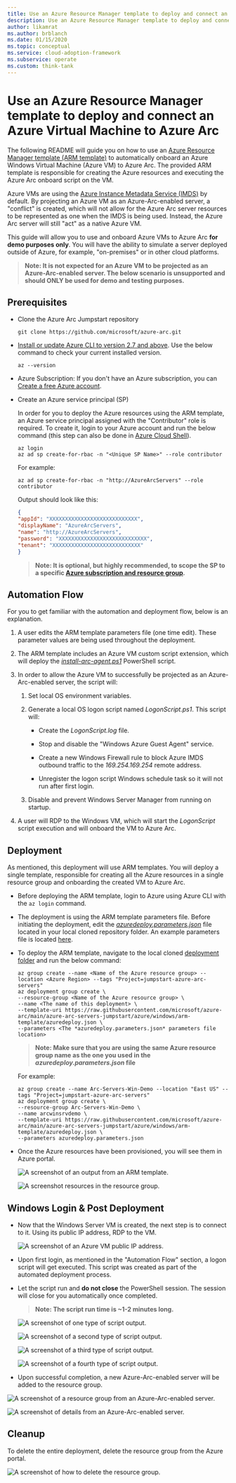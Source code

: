 ```yaml
---
title: Use an Azure Resource Manager template to deploy and connect an Azure Virtual Machine to Azure Arc
description: Use an Azure Resource Manager template to deploy and connect an Azure Virtual Machine to Azure Arc.
author: likamrat
ms.author: brblanch
ms.date: 01/15/2020
ms.topic: conceptual
ms.service: cloud-adoption-framework
ms.subservice: operate
ms.custom: think-tank
---
```


# Use an Azure Resource Manager template to deploy and connect an Azure Virtual Machine to Azure Arc

The following README will guide you on how to use an [Azure Resource Manager template (ARM template)](https://docs.microsoft.com/azure/azure-resource-manager/templates/overview) to automatically onboard an Azure Windows Virtual Machine (Azure VM) to Azure Arc. The provided ARM template is responsible for creating the Azure resources and executing the Azure Arc onboard script on the VM.

Azure VMs are using the [Azure Instance Metadata Service (IMDS)](https://docs.microsoft.com/azure/virtual-machines/windows/instance-metadata-service) by default. By projecting an Azure VM as an Azure-Arc-enabled server, a "conflict" is created, which will not allow for the Azure Arc server resources to be represented as one when the IMDS is being used. Instead, the Azure Arc server will still "act" as a native Azure VM.

This guide will allow you to use and onboard Azure VMs to Azure Arc **for demo purposes only**. You will have the ability to simulate a server deployed outside of Azure, for example, "on-premises" or in other cloud platforms.

> **Note: It is not expected for an Azure VM to be projected as an Azure-Arc-enabled server. The below scenario is unsupported and should ONLY be used for demo and testing purposes.**

## Prerequisites

* Clone the Azure Arc Jumpstart repository

    ```console
    git clone https://github.com/microsoft/azure-arc.git
    ```

* [Install or update Azure CLI to version 2.7 and above](https://docs.microsoft.com/cli/azure/install-azure-cli?view=azure-cli-latest). Use the below command to check your current installed version.

  ```console
  az --version
  ```

* Azure Subscription: If you don't have an Azure subscription, you can [Create a free Azure account](https://azure.microsoft.com/free/).

* Create an Azure service principal (SP)

    In order for you to deploy the Azure resources using the ARM template, an Azure service principal assigned with the "Contributor" role is required. To create it, login to your Azure account and run the below command (this step can also be done in [Azure Cloud Shell](https://shell.azure.com/)).

    ```console
    az login
    az ad sp create-for-rbac -n "<Unique SP Name>" --role contributor
    ```

    For example:

    ```console
    az ad sp create-for-rbac -n "http://AzureArcServers" --role contributor
    ```

    Output should look like this:

    ```json
    {
    "appId": "XXXXXXXXXXXXXXXXXXXXXXXXXXXX",
    "displayName": "AzureArcServers",
    "name": "http://AzureArcServers",
    "password": "XXXXXXXXXXXXXXXXXXXXXXXXXXXX",
    "tenant": "XXXXXXXXXXXXXXXXXXXXXXXXXXXX"
    }
    ```

    > **Note: It is optional, but highly recommended, to scope the SP to a specific [Azure subscription and resource group](https://docs.microsoft.com/cli/azure/ad/sp?view=azure-cli-latest).**

## Automation Flow

For you to get familiar with the automation and deployment flow, below is an explanation.

1. A user edits the ARM template parameters file (one time edit). These parameter values are being used throughout the deployment.

2. The ARM template includes an Azure VM custom script extension, which will deploy the [*install-arc-agent.ps1*](https://github.com/microsoft/azure-arc/blob/main/azure-arc-servers-jumpstart/azure/windows/arm-template/scripts/install-arc-agent.ps1) PowerShell script.

3. In order to allow the Azure VM to successfully be projected as an Azure-Arc-enabled server, the script will:

    1. Set local OS environment variables.

    2. Generate a local OS logon script named *LogonScript.ps1*. This script will:

        * Create the *LogonScript.log* file.

        * Stop and disable the "Windows Azure Guest Agent" service.

        * Create a new Windows Firewall rule to block Azure IMDS outbound traffic to the *169.254.169.254* remote address.

        * Unregister the logon script Windows schedule task so it will not run after first login.

    3. Disable and prevent Windows Server Manager from running on startup.

4. A user will RDP to the Windows VM, which will start the *LogonScript* script execution and will onboard the VM to Azure Arc.

## Deployment

As mentioned, this deployment will use ARM templates. You will deploy a single template, responsible for creating all the Azure resources in a single resource group and onboarding the created VM to Azure Arc.

* Before deploying the ARM template, login to Azure using Azure CLI with the ```az login``` command.

* The deployment is using the ARM template parameters file. Before initiating the deployment, edit the [*azuredeploy.parameters.json*](https://github.com/microsoft/azure-arc/blob/main/azure-arc-servers-jumpstart/azure/windows/arm-template/azuredeploy.parameters.json) file located in your local cloned repository folder. An example parameters file is located [here](https://github.com/microsoft/azure-arc/blob/main/azure-arc-servers-jumpstart/azure/windows/arm-template/azuredeploy.parameters.example.json).

* To deploy the ARM template, navigate to the local cloned [deployment folder](https://github.com/microsoft/azure-arc/tree/main/azure-arc-servers-jumpstart/azure/windows/arm-template) and run the below command:

    ```console
    az group create --name <Name of the Azure resource group> --location <Azure Region> --tags "Project=jumpstart-azure-arc-servers"
    az deployment group create \
    --resource-group <Name of the Azure resource group> \
    --name <The name of this deployment> \
    --template-uri https://raw.githubusercontent.com/microsoft/azure-arc/main/azure-arc-servers-jumpstart/azure/windows/arm-template/azuredeploy.json \
    --parameters <The *azuredeploy.parameters.json* parameters file location>
    ```

    > **Note: Make sure that you are using the same Azure resource group name as the one you used in the *azuredeploy.parameters.json* file**

    For example:

    ```console
    az group create --name Arc-Servers-Win-Demo --location "East US" --tags "Project=jumpstart-azure-arc-servers"
    az deployment group create \
    --resource-group Arc-Servers-Win-Demo \
    --name arcwinsrvdemo \
    --template-uri https://raw.githubusercontent.com/microsoft/azure-arc/main/azure-arc-servers-jumpstart/azure/windows/arm-template/azuredeploy.json \
    --parameters azuredeploy.parameters.json
    ```

* Once the Azure resources have been provisioned, you will see them in Azure portal.

    ![A screenshot of an output from an ARM template.](./img/arm-template-win/template-win-output.png)

    ![A screenshot resources in the resource group.](./img/arm-template-win/template-win-resources.png)

## Windows Login & Post Deployment

* Now that the Windows Server VM is created, the next step is to connect to it. Using its public IP address, RDP to the VM.

    ![A screenshot of an Azure VM public IP address.](./img/arm-template-win/template-win-ip.png)

* Upon first login, as mentioned in the "Automation Flow" section, a logon script will get executed. This script was created as part of the automated deployment process.

* Let the script run and **do not close** the PowerShell session. The session will close for you automatically once completed.

    > **Note: The script run time is ~1-2 minutes long.**

    ![A screenshot of one type of script output.](./img/arm-template-win/template-win-script-1.png)

    ![A screenshot of a second type of script output.](./img/arm-template-win/template-win-script-2.png)

    ![A screenshot of a third type of script output.](./img/arm-template-win/template-win-script-3.png)

    ![A screenshot of a fourth type of script output.](./img/arm-template-win/template-win-script-4.png)

* Upon successful completion, a new Azure-Arc-enabled server will be added to the resource group.

![A screenshot of a resource group from an Azure-Arc-enabled server.](./img/arm-template-win/template-win-resource-gp.png)

![A screenshot of details from an Azure-Arc-enabled server.](./img/arm-template-win/template-win-server-details.png)

## Cleanup

To delete the entire deployment, delete the resource group from the Azure portal.

![A screenshot of how to delete the resource group.](./img/arm-template-win/template-win-delete.png)
